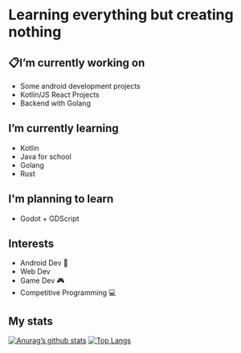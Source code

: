 # Learning everything but creating nothing 


## :clipboard:I’m currently working on 
- Some android development projects
- Kotlin/JS React Projects
- Backend with Golang
## I’m currently learning 
- Kotlin 
- Java for school
- Golang
- Rust
## I'm planning to learn
- Godot + GDScript
## Interests
- Android Dev :iphone:
- Web Dev
- Game Dev :video_game:
- Competitive Programming :computer:

##  My stats

[![Anurag’s github stats](https://github-readme-stats.vercel.app/api?username=JBONESISOK)](https://github.com/yushi1007)
[![Top Langs](https://github-readme-stats.vercel.app/api/top-langs/?username=JBONESISOK&layout=compact)](https://github.com/yushi1007)
